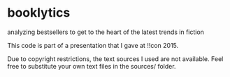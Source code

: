# booklytics
analyzing bestsellers to get to the heart of the latest trends in fiction

This code is part of a presentation that I gave at !!con 2015.

Due to copyright restrictions, the text sources I used are not available. Feel free to substitute your own text files in the sources/ folder.
